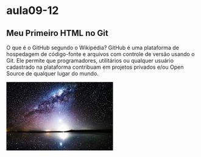 # aula09-12
## Meu Primeiro HTML no Git
O que é o GitHub segundo o Wikipédia?
GitHub é uma plataforma de hospedagem de código-fonte e arquivos com controle de versão usando o Git. Ele permite que programadores, utilitários ou qualquer usuário cadastrado na plataforma contribuam em projetos privados e/ou Open Source de qualquer lugar do mundo.

![Céu estrelado](https://github.com/AnaEliseM/aula09-12/blob/main/estrelado.jpg)

